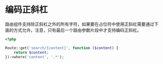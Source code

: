 # 编码正斜杠

路由组件支持除正斜杠之外的所有字符，如果要在占位符中使用正斜杠需要通过下面的方式允许。注意，只有最后一个路由参数片段中才支持编码正斜杠。

```php
<?php

Route::get('search/{content}', function ($content) {
    return $content;
})->where('content', '.*');

```

